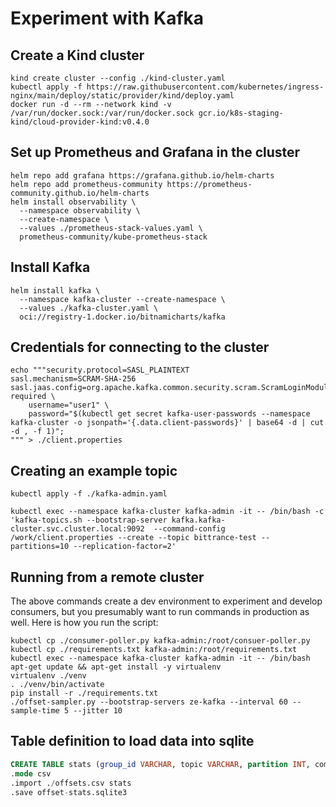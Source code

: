 # Experiment with Kafka

## Create a Kind cluster

```shell
kind create cluster --config ./kind-cluster.yaml
kubectl apply -f https://raw.githubusercontent.com/kubernetes/ingress-nginx/main/deploy/static/provider/kind/deploy.yaml
docker run -d --rm --network kind -v /var/run/docker.sock:/var/run/docker.sock gcr.io/k8s-staging-kind/cloud-provider-kind:v0.4.0
```

## Set up Prometheus and Grafana in the cluster

```shell
helm repo add grafana https://grafana.github.io/helm-charts
helm repo add prometheus-community https://prometheus-community.github.io/helm-charts
helm install observability \
  --namespace observability \
  --create-namespace \
  --values ./prometheus-stack-values.yaml \
  prometheus-community/kube-prometheus-stack
```

## Install Kafka

```shell
helm install kafka \
  --namespace kafka-cluster --create-namespace \
  --values ./kafka-cluster.yaml \
  oci://registry-1.docker.io/bitnamicharts/kafka
```

## Credentials for connecting to the cluster

```shell
echo """security.protocol=SASL_PLAINTEXT
sasl.mechanism=SCRAM-SHA-256
sasl.jaas.config=org.apache.kafka.common.security.scram.ScramLoginModule required \
    username="user1" \
    password="$(kubectl get secret kafka-user-passwords --namespace kafka-cluster -o jsonpath='{.data.client-passwords}' | base64 -d | cut -d , -f 1)";
""" > ./client.properties
```

## Creating an example topic

```shell
kubectl apply -f ./kafka-admin.yaml

kubectl exec --namespace kafka-cluster kafka-admin -it -- /bin/bash -c 'kafka-topics.sh --bootstrap-server kafka.kafka-cluster.svc.cluster.local:9092  --command-config /work/client.properties --create --topic bittrance-test --partitions=10 --replication-factor=2'
```

## Running from a remote cluster

The above commands create a dev environment to experiment and develop consumers, but you presumably want to run commands in production as well. Here is how you run the script:

```shell
kubectl cp ./consumer-poller.py kafka-admin:/root/consuer-poller.py
kubectl cp ./requirements.txt kafka-admin:/root/requirements.txt
kubectl exec --namespace kafka-cluster kafka-admin -it -- /bin/bash
apt-get update && apt-get install -y virtualenv
virtualenv ./venv
. ./venv/bin/activate
pip install -r ./requirements.txt
./offset-sampler.py --bootstrap-servers ze-kafka --interval 60 --sample-time 5 --jitter 10
```

## Table definition to load data into sqlite

```sql
CREATE TABLE stats (group_id VARCHAR, topic VARCHAR, partition INT, commit_rate INT, offset_delta INT);
.mode csv
.import ./offsets.csv stats
.save offset-stats.sqlite3
```
